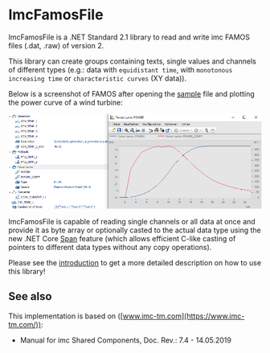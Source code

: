 # ImcFamosFile

ImcFamosFile is a .NET Standard 2.1 library to read and write imc FAMOS files (.dat, .raw) of version 2.

This library can create groups containing texts, single values and channels of different types (e.g.: data with `equidistant time`, with `monotonous increasing time` or `characteristic curves` (XY data)).

Below is a screenshot of FAMOS after opening the [sample](https://github.com/Apollo3zehn/ImcFamosFile/blob/master/sample/ImcFamosFileSample/Program.cs) file and plotting the power curve of a wind turbine:

![Sample preview.](images/sample_preview.png)

ImcFamosFile is capable of reading single channels or all data at once and provide it as byte array or optionally casted to the actual data type using the new .NET Core [Span<T>](https://docs.microsoft.com/de-de/dotnet/api/system.span-1?view=netcore-3.0) feature (which allows efficient C-like casting of pointers to different data types without any copy operations).

Please see the [introduction](how_to/1_introduction.md) to get a more detailed description on how to use this library!

## See also

This implementation is based on ([www.imc-tm.com](https://www.imc-tm.com/)):

* Manual for imc Shared Components, Doc. Rev.: 7.4 - 14.05.2019